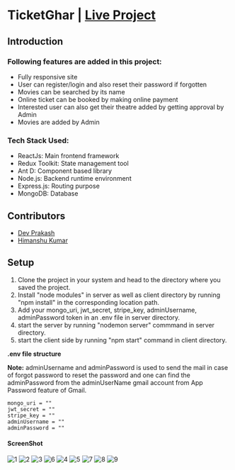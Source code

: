 # TicketGhar  | [Live Project](https://mern-ticket-ghar.netlify.app/)

## Introduction
### Following features are added in this project:
+ Fully responsive site
+ User can register/login and also reset their password if forgotten
+ Movies can be searched by its name
+ Online ticket can be booked by making online payment 
+ Interested user can also get their theatre added by getting approval by Admin
+ Movies are added by Admin

### Tech Stack Used:
+ ReactJs: Main frontend framework
+ Redux Toolkit: State management tool
+ Ant D: Component based library
+ Node.js: Backend runtime environment
+ Express.js: Routing purpose
+ MongoDB: Database 

## Contributors
+ [Dev Prakash](https://github.com/devprakashdp2021)
+ [Himanshu Kumar](https://github.com/agarwalhimanshugaya)
## Setup
1. Clone the project in your system and head to the directory where you saved the project.
2. Install "node modules" in server as well as client directory by running "npm install" in the corresponding location path.
3. Add your mongo_uri, jwt_secret, stripe_key, adminUsername, adminPassword token in an .env file in server directory.
4. start the server by running "nodemon server" commmand in server directory.
5. start the client side by running "npm start" command in client directory.

**.env file structure**

**Note:** adminUsername and adminPassword is used to send the mail in case of forgot password to reset the password and one can find the adminPassword from the adminUserName gmail account from App Password feature of Gmail.
```
mongo_uri = ""
jwt_secret = ""
stripe_key = ""
adminUsername = ""
adminPassword = ""
```

#### ScreenShot 
![1](https://github.com/devprakashdp2021/Ticket-Ghar/assets/97429564/215d1735-3a04-4fd8-970c-c559a984d219)
![2](https://github.com/devprakashdp2021/Ticket-Ghar/assets/97429564/2e170661-d3b8-4c55-a5cf-37a1619ebc8b)
![3](https://github.com/devprakashdp2021/Ticket-Ghar/assets/97429564/bbb4ae88-fb6f-4c8d-ba5e-9b7894d7e6c8)
![6](https://github.com/devprakashdp2021/Ticket-Ghar/assets/97429564/ea0a38d9-1844-4e0b-a94a-125c46a43ec2)
![4](https://github.com/devprakashdp2021/Ticket-Ghar/assets/97429564/f488d6d3-d19f-4a06-827b-9ec7c21e8e0c)
![5](https://github.com/devprakashdp2021/Ticket-Ghar/assets/97429564/7b3d991b-e0fc-4f06-9ac5-a25146a98cc8)
![7](https://github.com/devprakashdp2021/Ticket-Ghar/assets/97429564/2026ae6a-c5de-4902-9b8b-7404c9c68fd9)
![8](https://github.com/devprakashdp2021/Ticket-Ghar/assets/97429564/df67aca7-db9f-440f-b0e2-09c3dff02a06)
![9](https://github.com/devprakashdp2021/Ticket-Ghar/assets/97429564/5a99fbc2-d579-4d04-bc1a-7d328313e023)







